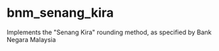 # bnm_senang_kira
Implements the "Senang Kira" rounding method, as specified by Bank Negara Malaysia
